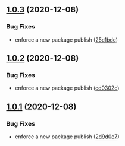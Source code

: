 ## [1.0.3](https://github.com/bfmatei/apollo-prometheus-exporter/compare/v1.0.2...v1.0.3) (2020-12-08)


### Bug Fixes

* enforce a new package publish ([25c1bdc](https://github.com/bfmatei/apollo-prometheus-exporter/commit/25c1bdc28bafe9d6227e1f8b1f25abadb794e13d))

## [1.0.2](https://github.com/bfmatei/apollo-prometheus-exporter/compare/v1.0.1...v1.0.2) (2020-12-08)


### Bug Fixes

* enforce a new package publish ([cd0302c](https://github.com/bfmatei/apollo-prometheus-exporter/commit/cd0302c1623f46b9ad4b303ef233e89fa76958e1))

## [1.0.1](https://github.com/bfmatei/apollo-prometheus-exporter/compare/v1.0.0...v1.0.1) (2020-12-08)


### Bug Fixes

* enforce a new package publish ([2d9d0e7](https://github.com/bfmatei/apollo-prometheus-exporter/commit/2d9d0e759f8ee786c9463ff2c78d56036ae4835f))
